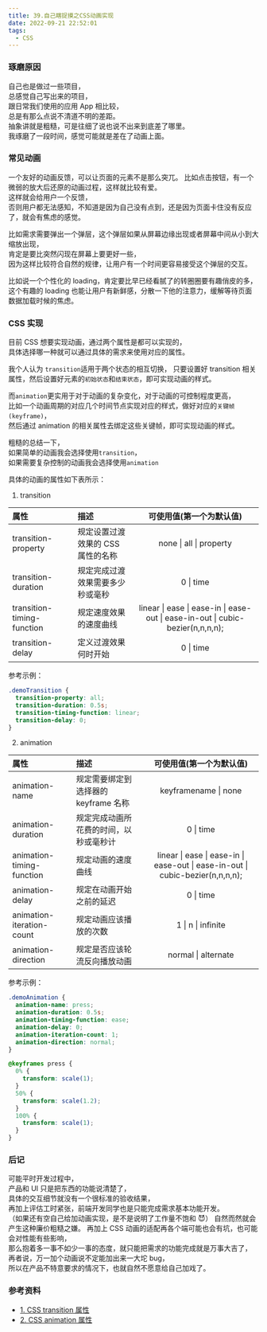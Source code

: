 ```yaml
---
title: 39.自己瞎捉摸之CSS动画实现
date: 2022-09-21 22:52:01
tags:
  - CSS
---
```


### 琢磨原因

自己也是做过一些项目，  
总感觉自己写出来的项目，  
跟日常我们使用的应用 App 相比较，  
总是有那么点说不清道不明的差距。  
抽象讲就是粗糙，可是往细了说也说不出来到底差了哪里。  
我琢磨了一段时间，感觉可能就是差在了动画上面。

<!-- more -->

### 常见动画

一个友好的动画反馈，可以让页面的元素不是那么突兀。
比如点击按钮，有一个微弱的放大后还原的动画过程，这样就比较有爱。  
这样就会给用户一个反馈，  
否则用户都无法感知，不知道是因为自己没有点到，还是因为页面卡住没有反应了，就会有焦虑的感觉。

比如需求需要弹出一个弹层，这个弹层如果从屏幕边缘出现或者屏幕中间从小到大缩放出现，  
肯定是要比突然闪现在屏幕上要更好一些，  
因为这样比较符合自然的规律，让用户有一个时间更容易接受这个弹层的交互。

比如说一个个性化的 loading，肯定要比早已经看腻了的转圈圈要有趣俏皮的多，  
这个有趣的 loading 也能让用户有新鲜感，分散一下他的注意力，缓解等待页面数据加载时候的焦虑。

### CSS 实现

目前 CSS 想要实现动画，通过两个属性是都可以实现的，  
具体选择哪一种就可以通过具体的需求来使用对应的属性。

我个人认为 `transition`适用于两个状态的相互切换，
只要设置好 transition 相关属性，然后设置好元素的`初始状态`和`结束状态`，即可实现动画的样式。

而`animation`更实用于对于动画的复杂变化，对于动画的可控制程度更高，  
比如一个动画周期的对应几个时间节点实现对应的样式，做好对应的`关键帧(keyframe)`，  
然后通过 animation 的相关属性去绑定这些关键帧，即可实现动画的样式。

粗糙的总结一下，  
如果简单的动画我会选择使用`transition`，  
如果需要复杂控制的动画我会选择使用`animation`

具体的动画的属性如下表所示：

1. transition

| 属性                       | 描述                              |                            可使用值(第一个为默认值)                            |
| :------------------------- | :-------------------------------- | :----------------------------------------------------------------------------: |
| transition-property        | 规定设置过渡效果的 CSS 属性的名称 |                            none \| all \| property                             |
| transition-duration        | 规定完成过渡效果需要多少秒或毫秒  |                                   0 \| time                                    |
| transition-timing-function | 规定速度效果的速度曲线            | linear \| ease \| ease-in \| ease-out \| ease-in-out \| cubic-bezier(n,n,n,n); |
| transition-delay           | 定义过渡效果何时开始              |                                   0 \| time                                    |

参考示例：
```css
.demoTransition {
  transition-property: all;
  transition-duration: 0.5s;
  transition-timing-function: linear;
  transition-delay: 0;
}
```

2. animation

| 属性                      | 描述                                   |                            可使用值(第一个为默认值)                            |
| :------------------------ | :------------------------------------- | :----------------------------------------------------------------------------: |
| animation-name            | 规定需要绑定到选择器的 keyframe 名称   |                              keyframename \| none                              |
| animation-duration        | 规定完成动画所花费的时间，以秒或毫秒计 |                                   0 \| time                                    |
| animation-timing-function | 规定动画的速度曲线                     | linear \| ease \| ease-in \| ease-out \| ease-in-out \| cubic-bezier(n,n,n,n); |
| animation-delay           | 规定在动画开始之前的延迟               |                                   0 \| time                                    |
| animation-iteration-count | 规定动画应该播放的次数                 |                               1 \| n \| infinite                               |
| animation-direction       | 规定是否应该轮流反向播放动画           |                              normal \| alternate                               |


参考示例：
```css
.demoAnimation {
  animation-name: press;
  animation-duration: 0.5s;
  animation-timing-function: ease;
  animation-delay: 0;
  animation-iteration-count: 1;
  animation-direction: normal;
}

@keyframes press {
  0% {
    transform: scale(1);
  }
  50% {
    transform: scale(1.2);
  }
  100% {
    transform: scale(1);
  }
}
```

### 后记

可能平时开发过程中，  
产品和 UI 只是把东西的功能说清楚了，  
具体的交互细节就没有一个很标准的验收结果，  
再加上评估工时紧张，前端开发同学也是只能完成需求基本功能开发。  
（如果还有空自己给加动画实现，是不是说明了工作量不饱和 😈）
自然而然就会产生这种廉价粗糙之嫌。
再加上 CSS 动画的适配再各个端可能也会有坑，也可能会对性能有些影响，  
那么抱着多一事不如少一事的态度，就只能把需求的功能完成就是万事大吉了，  
再者说，万一加个动画说不定能加出来一大坨 bug，  
所以在产品不特意要求的情况下，也就自然不愿意给自己加戏了。

### 参考资料

- [1. CSS transition 属性](https://www.w3school.com.cn/cssref/pr_transition.asp)
- [2. CSS animation 属性](https://www.w3school.com.cn/cssref/pr_animation.asp)
